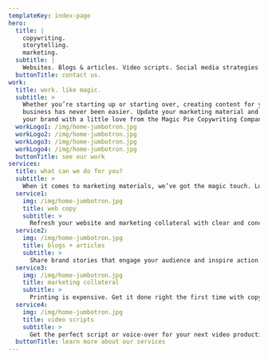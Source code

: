 ```yaml
---
templateKey: index-page
hero:
  title: |
    copywriting.  
    storytelling. 
    marketing.
  subtitle: |
    Websites. Blogs & articles. Video scripts. Social media strategies.
  buttonTitle: contact us.
work:
  title: work. like magic.
  subtitle: >
    Whether you’re starting up or starting over, creating content for your
    business has never been easier. Update your marketing material and enhance
    your brand with a little love from the Magic Pie Copywriting Company.
  workLogo1: /img/home-jumbotron.jpg
  workLogo2: /img/home-jumbotron.jpg
  workLogo3: /img/home-jumbotron.jpg
  workLogo4: /img/home-jumbotron.jpg
  buttonTitle: see our work
services:
  title: what can we do for you?
  subtitle: >
    When it comes to marketing materials, we’ve got the magic touch. Looking for something special? Let’s get together and conjure up some creative content for your business.
  service1: 
    img: /img/home-jumbotron.jpg
    title: web copy
    subtitle: >
      Refresh your website and marketing collateral with clear and concise copywriting.
  service2: 
    img: /img/home-jumbotron.jpg
    title: blogs + articles
    subtitle: >
      Share brand stories that engage your audience and inspire action.
  service3: 
    img: /img/home-jumbotron.jpg
    title: marketing collateral
    subtitle: >
      Printing is expensive. Get it done right the first time with copy that resonates.
  service4: 
    img: /img/home-jumbotron.jpg
    title: video scripts
    subtitle: >
      Get the perfect script or voice-over for your next video production.
  buttonTitle: learn more about our services
---
```

